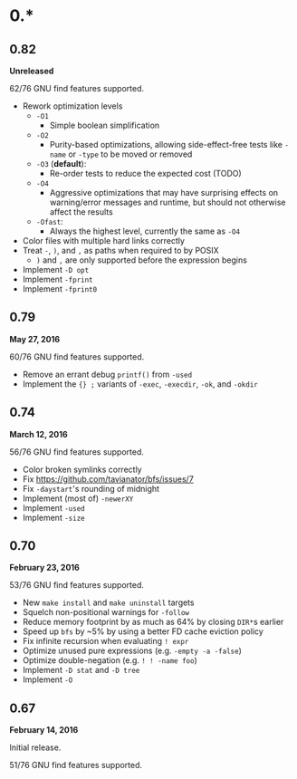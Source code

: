 0.*
===


0.82
----

**Unreleased**

62/76 GNU find features supported.

- Rework optimization levels
  - `-O1`
    - Simple boolean simplification
  - `-O2`
    - Purity-based optimizations, allowing side-effect-free tests like `-name` or `-type` to be moved or removed
  - `-O3` (**default**):
    - Re-order tests to reduce the expected cost (TODO)
  - `-O4`
    - Aggressive optimizations that may have surprising effects on warning/error messages and runtime, but should not otherwise affect the results
  - `-Ofast`:
    - Always the highest level, currently the same as `-O4`
- Color files with multiple hard links correctly
- Treat `-`, `)`, and `,` as paths when required to by POSIX
  - `)` and `,` are only supported before the expression begins
- Implement `-D opt`
- Implement `-fprint`
- Implement `-fprint0`


0.79
----

**May 27, 2016**

60/76 GNU find features supported.

- Remove an errant debug `printf()` from `-used`
- Implement the `{} ;` variants of `-exec`, `-execdir`, `-ok`, and `-okdir`


0.74
----

**March 12, 2016**

56/76 GNU find features supported.

- Color broken symlinks correctly
- Fix https://github.com/tavianator/bfs/issues/7
- Fix `-daystart`'s rounding of midnight
- Implement (most of) `-newerXY`
- Implement `-used`
- Implement `-size`


0.70
----

**February 23, 2016**

53/76 GNU find features supported.

- New `make install` and `make uninstall` targets
- Squelch non-positional warnings for `-follow`
- Reduce memory footprint by as much as 64% by closing `DIR*`s earlier
- Speed up `bfs` by ~5% by using a better FD cache eviction policy
- Fix infinite recursion when evaluating `! expr`
- Optimize unused pure expressions (e.g. `-empty -a -false`)
- Optimize double-negation (e.g. `! ! -name foo`)
- Implement `-D stat` and `-D tree`
- Implement `-O`


0.67
----

**February 14, 2016**

Initial release.

51/76 GNU find features supported.
